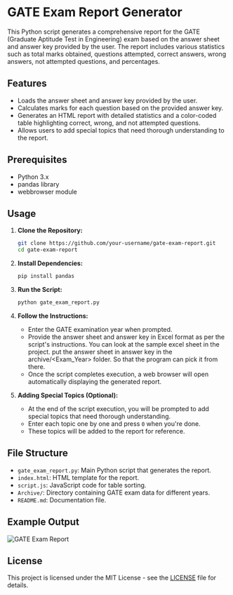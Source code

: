 
# GATE Exam Report Generator

This Python script generates a comprehensive report for the GATE (Graduate Aptitude Test in Engineering) exam based on the answer sheet and answer key provided by the user. The report includes various statistics such as total marks obtained, questions attempted, correct answers, wrong answers, not attempted questions, and percentages.

## Features

- Loads the answer sheet and answer key provided by the user.
- Calculates marks for each question based on the provided answer key.
- Generates an HTML report with detailed statistics and a color-coded table highlighting correct, wrong, and not attempted questions.
- Allows users to add special topics that need thorough understanding to the report.

## Prerequisites

- Python 3.x
- pandas library
- webbrowser module

## Usage

1. **Clone the Repository:**
   ```bash
   git clone https://github.com/your-username/gate-exam-report.git
   cd gate-exam-report
   ```

2. **Install Dependencies:**
   ```bash
   pip install pandas
   ```

3. **Run the Script:**
   ```bash
   python gate_exam_report.py
   ```

4. **Follow the Instructions:**
   - Enter the GATE examination year when prompted.
   - Provide the answer sheet and answer key in Excel format as per the script's instructions. You can look at the sample excel sheet in the project. put the answer sheet in answer key in the archive/<Exam_Year> folder. So that the program can pick it from there.
   - Once the script completes execution, a web browser will open automatically displaying the generated report.

5. **Adding Special Topics (Optional):**
   - At the end of the script execution, you will be prompted to add special topics that need thorough understanding.
   - Enter each topic one by one and press `0` when you're done.
   - These topics will be added to the report for reference.

## File Structure

- `gate_exam_report.py`: Main Python script that generates the report.
- `index.html`: HTML template for the report.
- `script.js`: JavaScript code for table sorting.
- `Archive/`: Directory containing GATE exam data for different years.
- `README.md`: Documentation file.

## Example Output

![GATE Exam Report](report_screenshot.png)

## License

This project is licensed under the MIT License - see the [LICENSE](LICENSE) file for details.
